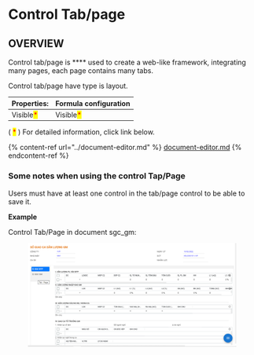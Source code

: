 # Control Tab/page

## OVERVIEW

Control tab/page is \*\*\*\* used to create a web-like framework, integrating many pages, each page contains many tabs.

Control tab/page have type is layout.

| Properties:                               | Formula configuration                     |
| ----------------------------------------- | ----------------------------------------- |
| Visible<mark style="color:red;">\*</mark> | Visible<mark style="color:red;">\*</mark> |

( <mark style="color:red;">\*</mark> ) For detailed information, click link below.

{% content-ref url="../document-editor.md" %}
[document-editor.md](../document-editor.md)
{% endcontent-ref %}

### Some notes when using the control Tap/Page

Users must have at least one control in the tab/page control to be able to save it.

**Example**

Control Tab/Page in document sgc\_gm:

<figure><img src="../../../.gitbook/assets/image (90).png" alt=""><figcaption></figcaption></figure>
